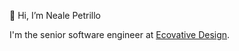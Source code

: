 👋 Hi, I’m Neale Petrillo

I'm the senior software engineer at [Ecovative Design](http://ecovativedesign.com/). 
